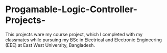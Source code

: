 # Progamable-Logic-Controller-Projects-
This projects ware my course project, which I completed with my classmates while pursuing my BSc in Electrical and Electronic Engineering (EEE) at East West University, Bangladesh.

